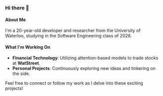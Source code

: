 ### Hi there 👋

#### About Me
I'm a 20-year-old developer and researcher from the University of Waterloo, studying in the Software Engineering class of 2028.

#### What I'm Working On
- **Financial Technology**: Utilizing attention-based models to trade stocks at **WatStreet**.
- **Personal Projects**: Continuously exploring new ideas and tinkering on the side.

Feel free to connect or follow my work as I delve into these exciting projects!
